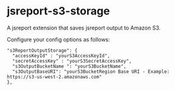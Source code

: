 # jsreport-s3-storage

A jsreport extension that saves jsreport output to Amazon S3.

Configure your config options as follows:

    "s3ReportOutputStorage": {
      "accessKeyId" : "yourS3AccessKeyId",
      "secretAccessKey" : "yourS3SecretAccessKey",
      "s3OutputBucketName ": "yourS3BucketName",
      "s3OutputBaseURI": "yourS3BucketRegion Base URI - Example: https://s3-us-west-2.amazonaws.com"
    },
